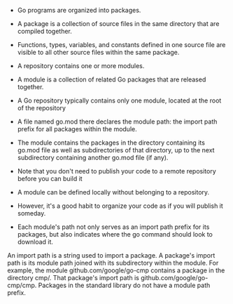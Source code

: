- Go programs are organized into packages.
- A package is a collection of source files in the same directory that are compiled together.
- Functions, types, variables, and constants defined in one source file are visible to all other source files within the same package.

- A repository contains one or more modules.
- A module is a collection of related Go packages that are released together.


- A Go repository typically contains only one module, located at the root of the repository
- A file named go.mod there declares the module path: the import path prefix for all packages within the module.

- The module contains the packages in the directory containing its go.mod file as well as subdirectories of that directory,
     up to the next subdirectory containing another go.mod file (if any). 


- Note that you don't need to publish your code to a remote repository before you can build it

- A module can be defined locally without belonging to a repository.
- However, it's a good habit to organize your code as if you will publish it someday. 

- Each module's path not only serves as an import path prefix for its packages, but also indicates where the go command should look to download it.


An import path is a string used to import a package. A package's import path is its module path joined with its subdirectory within the module. For example, the module github.com/google/go-cmp contains a package in the directory cmp/. That package's import path is github.com/google/go-cmp/cmp. Packages in the standard library do not have a module path prefix.